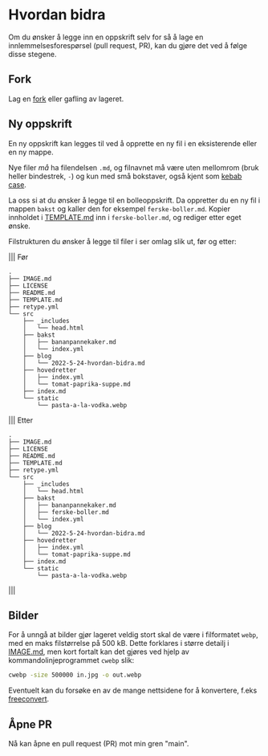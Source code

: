 # Hvordan bidra

Om du ønsker å legge inn en oppskrift selv for så å lage en innlemmelsesforespørsel (pull request, PR), kan du gjøre
det ved å følge disse stegene.

## Fork

Lag en [fork](https://github.com/engeir/simple-recipes-cookbook/fork) eller gafling av lageret.

## Ny oppskrift

En ny oppskrift kan legges til ved å opprette en ny fil i en eksisterende eller en ny
mappe.

Nye filer _må_ ha filendelsen `.md`, og filnavnet må være uten mellomrom (bruk heller
bindestrek, `-`) og kun med små bokstaver, også kjent som
[kebab case](https://en.wikipedia.org/wiki/Letter_case#Kebab_case).

La oss si at du ønsker å legge til en bolleoppskrift. Da oppretter du en ny fil i mappen
`bakst` og kaller den for eksempel `ferske-boller.md`. Kopier innholdet i
[TEMPLATE.md](https://github.com/engeir/simple-recipes-cookbook/blob/main/TEMPLATE.md?plain=1)
inn i `ferske-boller.md`, og rediger etter eget ønske.

Filstrukturen du ønsker å legge til filer i ser omlag slik ut, før og etter:

||| Før

```text
.
├── IMAGE.md
├── LICENSE
├── README.md
├── TEMPLATE.md
├── retype.yml
└── src
    ├── _includes
    │   └── head.html
    ├── bakst
    │   ├── bananpannekaker.md
    │   └── index.yml
    ├── blog
    │   └── 2022-5-24-hvordan-bidra.md
    ├── hovedretter
    │   ├── index.yml
    │   └── tomat-paprika-suppe.md
    ├── index.md
    └── static
        └── pasta-a-la-vodka.webp
```

||| Etter

```text
.
├── IMAGE.md
├── LICENSE
├── README.md
├── TEMPLATE.md
├── retype.yml
└── src
    ├── _includes
    │   └── head.html
    ├── bakst
    │   ├── bananpannekaker.md
    │   ├── ferske-boller.md
    │   └── index.yml
    ├── blog
    │   └── 2022-5-24-hvordan-bidra.md
    ├── hovedretter
    │   ├── index.yml
    │   └── tomat-paprika-suppe.md
    ├── index.md
    └── static
        └── pasta-a-la-vodka.webp
```

|||

## Bilder

For å unngå at bilder gjør lageret veldig stort skal de være i filformatet `webp`, med
en maks filstørrelse på 500 kB. Dette forklares i større detailj i
[IMAGE.md](./../../IMAGE.md), men kort fortalt kan det gjøres ved hjelp av
kommandolinjeprogrammet `cwebp` slik:

```bash
cwebp -size 500000 in.jpg -o out.webp
```

Eventuelt kan du forsøke en av de mange nettsidene for å konvertere, f.eks
[freeconvert](https://www.freeconvert.com/jpg-to-webp).

## Åpne PR

Nå kan åpne en pull request (PR) mot min gren "main".
